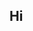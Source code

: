 ## Hi

<!--
**xx-lvr/xx-lvr** is a ✨ _special_ ✨ repository because its `README.md` (this file) appears on your GitHub profile.

ere are some ideas to get you started:

<img src="https://img.shields.io/badge/html5-E34F26?style=for-the-badge&logo=html5&logoColor=white">
<img src="https://img.shields.io/badge/css-1572B6?style=for-the-badge&logo=css3&logoColor=white">
<img src="https://img.shields.io/badge/javascript-F7DF1E?style=for-the-badge&logo=javascript&logoColor=black">

